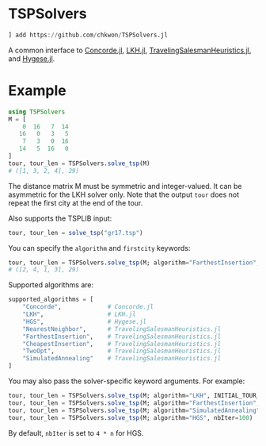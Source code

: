 # TSPSolvers


```julia
] add https://github.com/chkwon/TSPSolvers.jl
```


A common interface to [Concorde.jl](https://github.com/chkwon/Concorde.jl), [LKH.jl](https://github.com/chkwon/LKH.jl), [TravelingSalesmanHeuristics.jl](https://github.com/evanfields/TravelingSalesmanHeuristics.jl), and [Hygese.jl](https://github.com/chkwon/Hygese.jl).


# Example
```julia
using TSPSolvers
M = [
    0  16   7  14
   16   0   3   5
    7   3   0  16
   14   5  16   0 
]
tour, tour_len = TSPSolvers.solve_tsp(M) 
# ([1, 3, 2, 4], 29)
```
The distance matrix M must be symmetric and integer-valued. 
It can be asymmetric for the LKH solver only. 
Note that the output `tour` does not repeat the first city at the end of the tour.

Also supports the TSPLIB input:
```julia
tour, tour_len = solve_tsp("gr17.tsp")
```

You can specify the `algorithm` and `firstcity` keywords:
```julia
tour, tour_len = TSPSolvers.solve_tsp(M; algorithm="FarthestInsertion", firstcity=2)
# ([2, 4, 1, 3], 29)
```
Supported algorithms are:
```julia
supported_algorithms = [
    "Concorde",             # Concorde.jl
    "LKH",                  # LKH.jl
    "HGS",                  # Hygese.jl
    "NearestNeighbor",      # TravelingSalesmanHeuristics.jl
    "FarthestInsertion",    # TravelingSalesmanHeuristics.jl
    "CheapestInsertion",    # TravelingSalesmanHeuristics.jl
    "TwoOpt",               # TravelingSalesmanHeuristics.jl
    "SimulatedAnnealing"    # TravelingSalesmanHeuristics.jl
]
```

You may also pass the solver-specific keyword arguments. For example:
```julia
tour, tour_len = TSPSolvers.solve_tsp(M; algorithm="LKH", INITIAL_TOUR_ALGORITHM="GREEDY", RUNS=5, TIME_LIMIT=10.0)
tour, tour_len = TSPSolvers.solve_tsp(M; algorithm="FarthestInsertion", do2opt=false)
tour, tour_len = TSPSolvers.solve_tsp(M; algorithm="SimulatedAnnealing", firstcity=3, steps=10, num_starts=3)
tour, tour_len = TSPSolvers.solve_tsp(M; algorithm="HGS", nbIter=100)
```

By default, `nbIter` is set to `4 * n` for HGS.